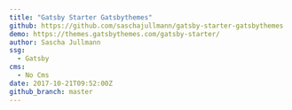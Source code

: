 ```yaml
---
title: "Gatsby Starter Gatsbythemes"
github: https://github.com/saschajullmann/gatsby-starter-gatsbythemes
demo: https://themes.gatsbythemes.com/gatsby-starter/
author: Sascha Jullmann
ssg:
  - Gatsby
cms:
  - No Cms
date: 2017-10-21T09:52:00Z
github_branch: master
---
```


